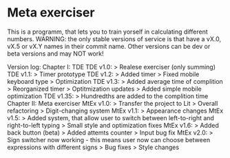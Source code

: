 # Meta exerciser
This is a programm, that lets you to train yorself in calculating different numbers. 
WARNING: the only stable versions of service is that have a vX.0, vX.5 or vX.Y names in their commit name. Other versions can be dev or beta versions and may NOT work!

Version log:
Chapter I: TDE
  TDE v1.0:
    > Realese exerciser (only summing)
  TDE v1.1:
    > Timer prototype
  TDE v1.2:
    > Added timer
    > Fixed mobile keyboard type
    > Optimization
  TDE v1.3:
    > Added average time of complition
    > Reorganized timer
    > Optitmization updates
    > Added simple mobile optimization
  TDE v1.35:
    > Hundredths are added to the complition time
Chapter II: Meta exerciser
  MtEx v1.0:
    > Transfer the project to Lit
    > Overall refactoring
    > Digit-changing system
  MtEx v1.1:
    > Appearance changes
  MtEx v1.5:
    > Added system, that allow user to switch between left-to-right and right-to-left typing
    > Small style and optimization fixes
  MtEx v1.6:
    > Added back button (beta)
    > Added attemts counter
    > Input bug fix
  MtEx v2.0:
    > Sign switcher now working - this means user now can choose between expressions with different signs
    > Bug fixes
    > Style changes
